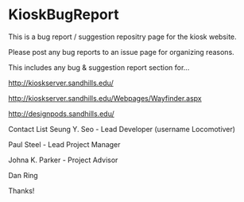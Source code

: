 KioskBugReport
==============

This is a bug report / suggestion repositry page for the kiosk website. 

Please post any bug reports to an issue page for organizing reasons.



This includes any bug & suggestion report section for...

http://kioskserver.sandhills.edu/
 
http://kioskserver.sandhills.edu/Webpages/Wayfinder.aspx
 
http://designpods.sandhills.edu/

Contact List
  Seung Y. Seo - Lead Developer (username Locomotiver)
      
  Paul Steel - Lead Project Manager 
      
  Johna K. Parker - Project Advisor
      
  Dan Ring 
  

Thanks!


